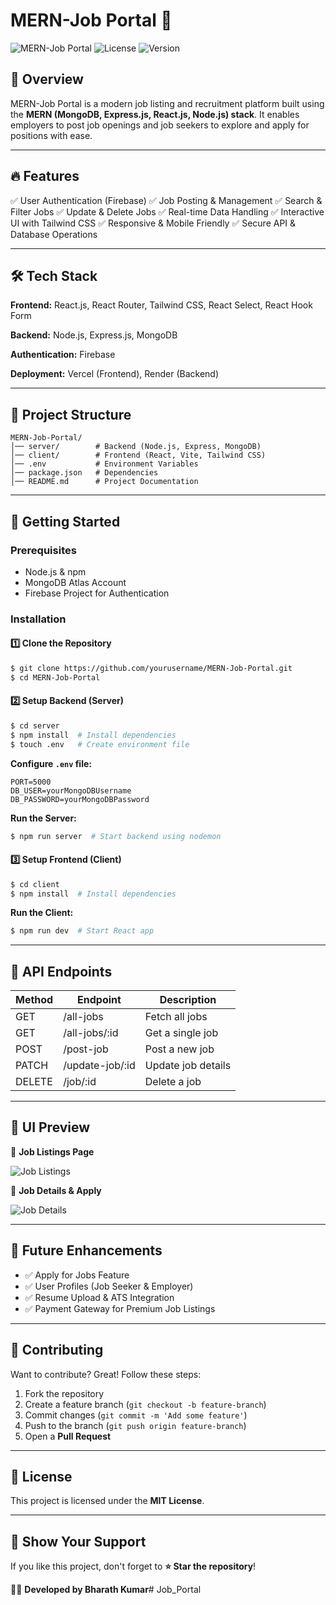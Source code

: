 # MERN-Job Portal 🚀

![MERN-Job Portal](https://img.shields.io/badge/MERN-Stack-blue) ![License](https://img.shields.io/badge/License-MIT-green) ![Version](https://img.shields.io/badge/Version-1.0.0-orange)

## 📌 Overview
MERN-Job Portal is a modern job listing and recruitment platform built using the **MERN (MongoDB, Express.js, React.js, Node.js) stack**. It enables employers to post job openings and job seekers to explore and apply for positions with ease.

---

## 🔥 Features
✅ User Authentication (Firebase)
✅ Job Posting & Management
✅ Search & Filter Jobs
✅ Update & Delete Jobs
✅ Real-time Data Handling
✅ Interactive UI with Tailwind CSS
✅ Responsive & Mobile Friendly
✅ Secure API & Database Operations

---

## 🛠️ Tech Stack
**Frontend:** React.js, React Router, Tailwind CSS, React Select, React Hook Form

**Backend:** Node.js, Express.js, MongoDB

**Authentication:** Firebase

**Deployment:** Vercel (Frontend), Render (Backend)

---

## 📂 Project Structure
```
MERN-Job-Portal/
│── server/        # Backend (Node.js, Express, MongoDB)
│── client/        # Frontend (React, Vite, Tailwind CSS)
│── .env           # Environment Variables
│── package.json   # Dependencies
│── README.md      # Project Documentation
```

---

## 🚀 Getting Started

### Prerequisites
- Node.js & npm
- MongoDB Atlas Account
- Firebase Project for Authentication

### Installation
#### 1️⃣ Clone the Repository
```sh
$ git clone https://github.com/yourusername/MERN-Job-Portal.git
$ cd MERN-Job-Portal
```
#### 2️⃣ Setup Backend (Server)
```sh
$ cd server
$ npm install  # Install dependencies
$ touch .env   # Create environment file
```
**Configure `.env` file:**
```env
PORT=5000
DB_USER=yourMongoDBUsername
DB_PASSWORD=yourMongoDBPassword
```
**Run the Server:**
```sh
$ npm run server  # Start backend using nodemon
```

#### 3️⃣ Setup Frontend (Client)
```sh
$ cd client
$ npm install  # Install dependencies
```
**Run the Client:**
```sh
$ npm run dev  # Start React app
```

---

## 🔌 API Endpoints
| Method | Endpoint        | Description        |
|--------|---------------|-------------------|
| GET    | /all-jobs      | Fetch all jobs    |
| GET    | /all-jobs/:id  | Get a single job  |
| POST   | /post-job      | Post a new job    |
| PATCH  | /update-job/:id | Update job details |
| DELETE | /job/:id       | Delete a job      |

---

## 🎨 UI Preview
🚀 **Job Listings Page**

![Job Listings](https://via.placeholder.com/800x400?text=Job+Listings+UI)

📌 **Job Details & Apply**

![Job Details](https://via.placeholder.com/800x400?text=Job+Details+UI)

---

## 🎯 Future Enhancements
- ✅ Apply for Jobs Feature
- ✅ User Profiles (Job Seeker & Employer)
- ✅ Resume Upload & ATS Integration
- ✅ Payment Gateway for Premium Job Listings

---

## 🤝 Contributing
Want to contribute? Great! Follow these steps:
1. Fork the repository
2. Create a feature branch (`git checkout -b feature-branch`)
3. Commit changes (`git commit -m 'Add some feature'`)
4. Push to the branch (`git push origin feature-branch`)
5. Open a **Pull Request**

---

## 📄 License
This project is licensed under the **MIT License**.

---

## 🌟 Show Your Support
If you like this project, don't forget to **⭐ Star the repository**!

👨‍💻 **Developed by Bharath Kumar**#   J o b _ P o r t a l  
 